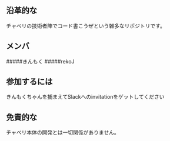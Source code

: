 ## 沿革的な

チャベリの技術者陣でコード書こうぜという雑多なリポジトリです。


## メンバ
#####きんもく
#####rekoJ


## 参加するには
きんもくちゃんを捕まえてSlackへのinvitationをゲットしてください


## 免責的な

チャベリ本体の開発とは一切関係がありません。
